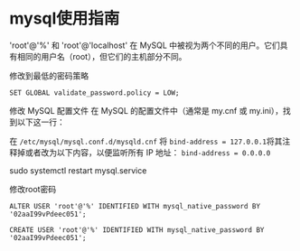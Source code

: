 # mysql使用指南

'root'@'%' 和 'root'@'localhost' 在 MySQL 中被视为两个不同的用户。它们具有相同的用户名（root），但它们的主机部分不同。


修改到最低的密码策略
```
SET GLOBAL validate_password.policy = LOW;
```

修改 MySQL 配置文件
在 MySQL 的配置文件中（通常是 my.cnf 或 my.ini），找到以下这一行：

在 `/etc/mysql/mysql.conf.d/mysqld.cnf` 将 `bind-address = 127.0.0.1`将其注释掉或者改为以下内容，以便监听所有 IP 地址：
`bind-address = 0.0.0.0`



sudo systemctl restart mysql.service


修改root密码

```
ALTER USER 'root'@'%' IDENTIFIED WITH mysql_native_password BY '02aaI99vPdeec051';

CREATE USER 'root'@'%' IDENTIFIED WITH mysql_native_password BY '02aaI99vPdeec051';

```